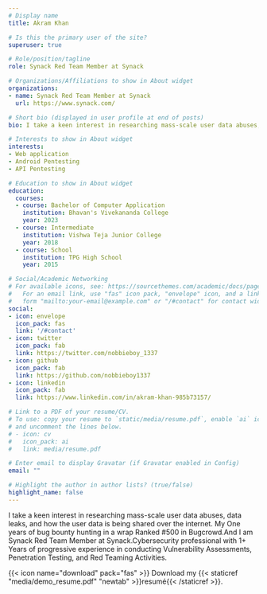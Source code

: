 ```yaml
---
# Display name
title: Akram Khan

# Is this the primary user of the site?
superuser: true

# Role/position/tagline
role: Synack Red Team Member at Synack

# Organizations/Affiliations to show in About widget
organizations:
- name: Synack Red Team Member at Synack
  url: https://www.synack.com/

# Short bio (displayed in user profile at end of posts)
bio: I take a keen interest in researching mass-scale user data abuses, data leaks.

# Interests to show in About widget
interests:
- Web application
- Android Pentesting
- API Pentesting

# Education to show in About widget
education:
  courses:
  - course: Bachelor of Computer Application
    institution: Bhavan's Vivekananda College
    year: 2023
  - course: Intermediate
    institution: Vishwa Teja Junior College
    year: 2018
  - course: School
    institution: TPG High School
    year: 2015

# Social/Academic Networking
# For available icons, see: https://sourcethemes.com/academic/docs/page-builder/#icons
#   For an email link, use "fas" icon pack, "envelope" icon, and a link in the
#   form "mailto:your-email@example.com" or "/#contact" for contact widget.
social:
- icon: envelope
  icon_pack: fas
  link: '/#contact'
- icon: twitter
  icon_pack: fab
  link: https://twitter.com/nobbieboy_1337
- icon: github
  icon_pack: fab
  link: https://github.com/nobbieboy1337
- icon: linkedin
  icon_pack: fab
  link: https://www.linkedin.com/in/akram-khan-985b73157/

# Link to a PDF of your resume/CV.
# To use: copy your resume to `static/media/resume.pdf`, enable `ai` icons in `params.toml`, 
# and uncomment the lines below.
# - icon: cv
#   icon_pack: ai
#   link: media/resume.pdf

# Enter email to display Gravatar (if Gravatar enabled in Config)
email: ""

# Highlight the author in author lists? (true/false)
highlight_name: false
---
```


I take a keen interest in researching mass-scale user data abuses, data leaks, and how the user data is being shared over the internet. My One years of bug bounty hunting in a wrap Ranked #500 in Bugcrowd.And I am Synack Red Team Member at Synack.Cybersecurity professional with 1+ Years of progressive experience in conducting Vulnerability Assessments, Penetration Testing, and Red Teaming Activities.

{{< icon name="download" pack="fas" >}} Download my {{< staticref "media/demo_resume.pdf" "newtab" >}}resumé{{< /staticref >}}.
